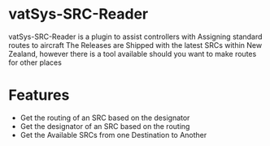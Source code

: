 # vatSys-SRC-Reader
vatSys-SRC-Reader is a plugin to assist controllers with Assigning standard routes to aircraft
The Releases are Shipped with the latest SRCs within New Zealand, however there is a tool available should you want to make routes for other places

# Features
* Get the routing of an SRC based on the designator
* Get the designator of an SRC based on the routing
* Get the Available SRCs from one Destination to Another
